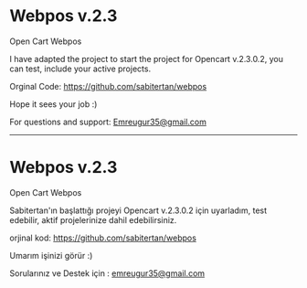 # Webpos v.2.3
Open Cart Webpos

I have adapted the project to start the project for Opencart v.2.3.0.2, you can test, include your active projects.

Orginal Code: https://github.com/sabitertan/webpos

Hope it sees your job :)

For questions and support: Emreugur35@gmail.com 

-----

# Webpos v.2.3
Open Cart Webpos

Sabitertan'ın başlattığı projeyi Opencart v.2.3.0.2 için uyarladım, test edebilir, aktif projelerinize dahil edebilirsiniz.

orjinal kod: https://github.com/sabitertan/webpos

Umarım işinizi görür :)

Sorularınız ve Destek için : emreugur35@gmail.com
